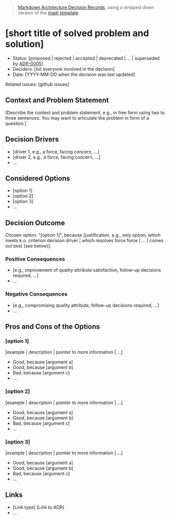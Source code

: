 > [Markdown Architecture Decision Records](https://adr.github.io/madr/), using a
> stripped down version of the
> [madr template](https://github.com/joelparkerhenderson/architecture-decision-record/blob/main/templates/decision-record-template-madr/index.md)

# \[short title of solved problem and solution\]

- Status: \[proposed | rejected | accepted | deprecated | … | superseded by
  [ADR-0005](0005-example.md)\] <!-- optional -->
- Deciders: \[list everyone involved in the decision\] <!-- optional -->
- Date: \[YYYY-MM-DD when the decision was last updated\] <!-- optional -->

Related issues: \[github issues\] <!-- optional -->

## Context and Problem Statement

\[Describe the context and problem statement, e.g., in free form using two to three
sentences. You may want to articulate the problem in form of a question.\]

## Decision Drivers <!-- optional -->

- \[driver 1, e.g., a force, facing concern, …\]
- \[driver 2, e.g., a force, facing concern, …\]
- … <!-- numbers of drivers can vary -->

## Considered Options

- \[option 1\]
- \[option 2\]
- \[option 3\]
- … <!-- numbers of options can vary -->

## Decision Outcome

Chosen option: "\[option 1\]", because \[justification. e.g., only option, which meets
k.o. criterion decision driver | which resolves force force | … | comes out best (see
below)\].

### Positive Consequences <!-- optional -->

- \[e.g., improvement of quality attribute satisfaction, follow-up decisions required,
  …\]
- …

### Negative Consequences <!-- optional -->

- \[e.g., compromising quality attribute, follow-up decisions required, …\]
- …

## Pros and Cons of the Options <!-- optional -->

### \[option 1\]

\[example | description | pointer to more information | …\] <!-- optional -->

- Good, because \[argument a\]
- Good, because \[argument b\]
- Bad, because \[argument c\]
- … <!-- numbers of pros and cons can vary -->

### \[option 2\]

\[example | description | pointer to more information | …\] <!-- optional -->

- Good, because \[argument a\]
- Good, because \[argument b\]
- Bad, because \[argument c\]
- … <!-- numbers of pros and cons can vary -->

### \[option 3\]

\[example | description | pointer to more information | …\] <!-- optional -->

- Good, because \[argument a\]
- Good, because \[argument b\]
- Bad, because \[argument c\]
- … <!-- numbers of pros and cons can vary -->

## Links <!-- optional -->

- \[Link type\] \[Link to ADR\] <!-- example: Refined by [ADR-0005](0005-example.md) -->
- … <!-- numbers of links can vary -->
